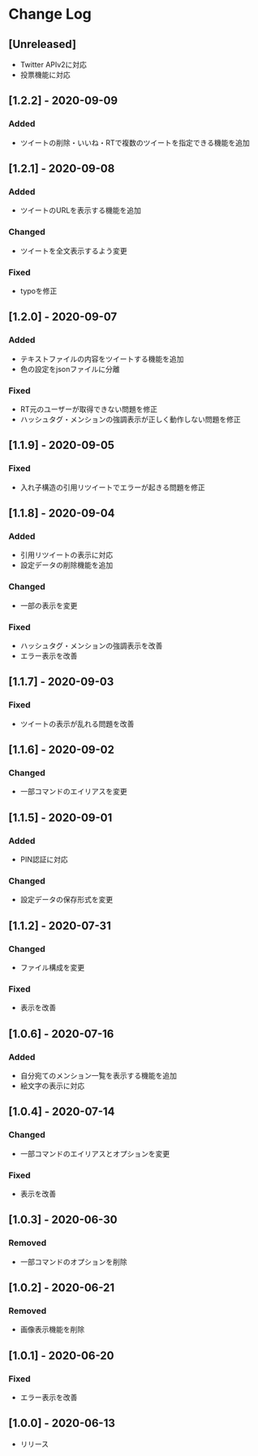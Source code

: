# Change Log

## [Unreleased]

- Twitter APIv2に対応
- 投票機能に対応

## [1.2.2] - 2020-09-09
### Added
- ツイートの削除・いいね・RTで複数のツイートを指定できる機能を追加

## [1.2.1] - 2020-09-08
### Added
- ツイートのURLを表示する機能を追加
### Changed
- ツイートを全文表示するよう変更
### Fixed
- typoを修正

## [1.2.0] - 2020-09-07
### Added
- テキストファイルの内容をツイートする機能を追加
- 色の設定をjsonファイルに分離
### Fixed
- RT元のユーザーが取得できない問題を修正
- ハッシュタグ・メンションの強調表示が正しく動作しない問題を修正

## [1.1.9] - 2020-09-05
### Fixed
- 入れ子構造の引用リツイートでエラーが起きる問題を修正

## [1.1.8] - 2020-09-04
### Added
- 引用リツイートの表示に対応
- 設定データの削除機能を追加
### Changed
- 一部の表示を変更
### Fixed
- ハッシュタグ・メンションの強調表示を改善
- エラー表示を改善

## [1.1.7] - 2020-09-03
### Fixed
- ツイートの表示が乱れる問題を改善

## [1.1.6] - 2020-09-02
### Changed
- 一部コマンドのエイリアスを変更

## [1.1.5] - 2020-09-01
### Added
- PIN認証に対応
### Changed
- 設定データの保存形式を変更

## [1.1.2] - 2020-07-31
### Changed
- ファイル構成を変更
### Fixed
- 表示を改善

## [1.0.6] - 2020-07-16
### Added
- 自分宛てのメンション一覧を表示する機能を追加
- 絵文字の表示に対応

## [1.0.4] - 2020-07-14
### Changed
- 一部コマンドのエイリアスとオプションを変更
### Fixed
- 表示を改善

## [1.0.3] - 2020-06-30
### Removed
- 一部コマンドのオプションを削除

## [1.0.2] - 2020-06-21
### Removed
- 画像表示機能を削除

## [1.0.1] - 2020-06-20
### Fixed
- エラー表示を改善

## [1.0.0] - 2020-06-13

- リリース
